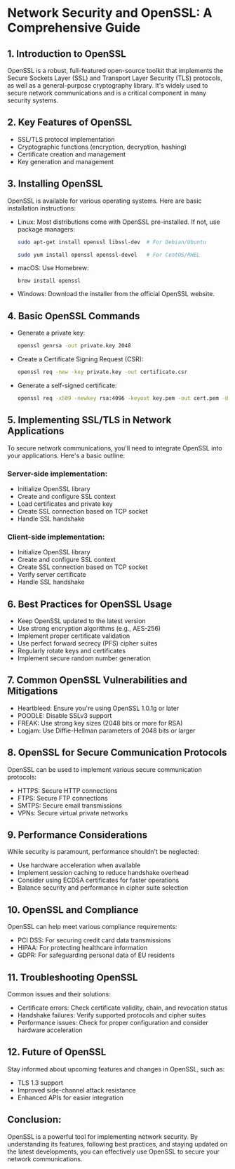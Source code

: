 # Network Security and OpenSSL: A Comprehensive Guide

## 1. Introduction to OpenSSL

OpenSSL is a robust, full-featured open-source toolkit that implements the Secure Sockets Layer (SSL) and Transport Layer Security (TLS) protocols, as well as a general-purpose cryptography library. It's widely used to secure network communications and is a critical component in many security systems.

## 2. Key Features of OpenSSL

- SSL/TLS protocol implementation
- Cryptographic functions (encryption, decryption, hashing)
- Certificate creation and management
- Key generation and management

## 3. Installing OpenSSL

OpenSSL is available for various operating systems. Here are basic installation instructions:

- Linux: Most distributions come with OpenSSL pre-installed. If not, use package managers:
  ```bash
  sudo apt-get install openssl libssl-dev  # For Debian/Ubuntu
  ```
  ```bash
  sudo yum install openssl openssl-devel   # For CentOS/RHEL
  ```

- macOS: Use Homebrew:
  ```
  brew install openssl
  ```

- Windows: Download the installer from the official OpenSSL website.

## 4. Basic OpenSSL Commands

- Generate a private key:
  ```bash
  openssl genrsa -out private.key 2048
  ```

- Create a Certificate Signing Request (CSR):
  ```bash
  openssl req -new -key private.key -out certificate.csr
  ```

- Generate a self-signed certificate:
  ```bash
  openssl req -x509 -newkey rsa:4096 -keyout key.pem -out cert.pem -days 365
  ```

## 5. Implementing SSL/TLS in Network Applications

To secure network communications, you'll need to integrate OpenSSL into your applications. Here's a basic outline:

### Server-side implementation:
- Initialize OpenSSL library
- Create and configure SSL context
- Load certificates and private key
- Create SSL connection based on TCP socket
- Handle SSL handshake

### Client-side implementation:
- Initialize OpenSSL library
- Create and configure SSL context
- Create SSL connection based on TCP socket
- Verify server certificate
- Handle SSL handshake

## 6. Best Practices for OpenSSL Usage

- Keep OpenSSL updated to the latest version
- Use strong encryption algorithms (e.g., AES-256)
- Implement proper certificate validation
- Use perfect forward secrecy (PFS) cipher suites
- Regularly rotate keys and certificates
- Implement secure random number generation

## 7. Common OpenSSL Vulnerabilities and Mitigations

- Heartbleed: Ensure you're using OpenSSL 1.0.1g or later
- POODLE: Disable SSLv3 support
- FREAK: Use strong key sizes (2048 bits or more for RSA)
- Logjam: Use Diffie-Hellman parameters of 2048 bits or larger

## 8. OpenSSL for Secure Communication Protocols

OpenSSL can be used to implement various secure communication protocols:

- HTTPS: Secure HTTP connections
- FTPS: Secure FTP connections
- SMTPS: Secure email transmissions
- VPNs: Secure virtual private networks

## 9. Performance Considerations

While security is paramount, performance shouldn't be neglected:

- Use hardware acceleration when available
- Implement session caching to reduce handshake overhead
- Consider using ECDSA certificates for faster operations
- Balance security and performance in cipher suite selection

## 10. OpenSSL and Compliance

OpenSSL can help meet various compliance requirements:

- PCI DSS: For securing credit card data transmissions
- HIPAA: For protecting healthcare information
- GDPR: For safeguarding personal data of EU residents

## 11. Troubleshooting OpenSSL

Common issues and their solutions:

- Certificate errors: Check certificate validity, chain, and revocation status
- Handshake failures: Verify supported protocols and cipher suites
- Performance issues: Check for proper configuration and consider hardware acceleration

## 12. Future of OpenSSL

Stay informed about upcoming features and changes in OpenSSL, such as:

- TLS 1.3 support
- Improved side-channel attack resistance
- Enhanced APIs for easier integration

## Conclusion:

OpenSSL is a powerful tool for implementing network security. By understanding its features, following best practices, and staying updated on the latest developments, you can effectively use OpenSSL to secure your network communications.


